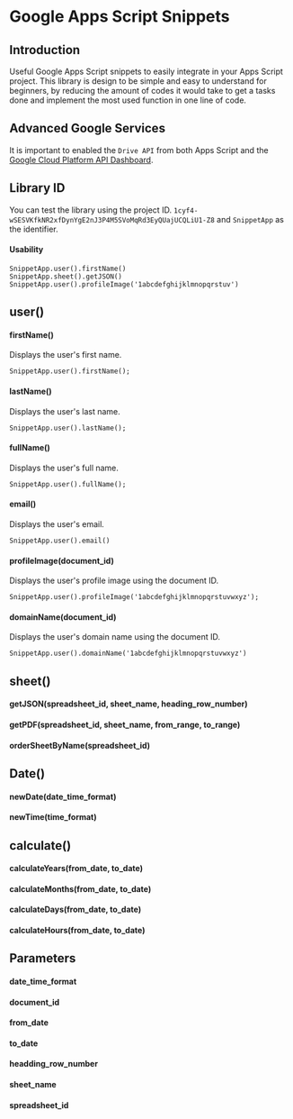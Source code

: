 # Google Apps Script Snippets

## Introduction
Useful Google Apps Script snippets to easily integrate in your Apps Script project. This library is design to be simple and easy to understand for beginners, by reducing the amount of codes it would take to get a tasks done and implement the most used function in one line of code.

## Advanced Google Services
It is important to enabled the `Drive API` from both Apps Script and the [Google Cloud Platform API Dashboard](https://console.cloud.google.com/apis/api/drive.googleapis.com/overview).

## Library ID
You can test the library using the project ID.
`1cyf4-wSESVKfkNR2xfDynYgE2nJ3P4M5SVoMqRd3EyQUajUCQLiU1-Z8` and `SnippetApp` as the identifier.
#### Usability
`SnippetApp.user().firstName()`<br/>
`SnippetApp.sheet().getJSON()`<br/>
`SnippetApp.user().profileImage('1abcdefghijklmnopqrstuv')`

## user()
#### firstName()
Displays the user's first name.
```
SnippetApp.user().firstName();
```

#### lastName()
Displays the user's last name.
```
SnippetApp.user().lastName();
```

#### fullName()
Displays the user's full name.
```
SnippetApp.user().fullName();
```

#### email()
Displays the user's email.
```
SnippetApp.user().email()
```

#### profileImage(document_id)
Displays the user's profile image using the document ID.
```
SnippetApp.user().profileImage('1abcdefghijklmnopqrstuvwxyz');
```


#### domainName(document_id)
Displays the user's domain name using the document ID.
```
SnippetApp.user().domainName('1abcdefghijklmnopqrstuvwxyz')
```

## sheet()
#### getJSON(spreadsheet_id, sheet_name, heading_row_number)
#### getPDF(spreadsheet_id, sheet_name, from_range, to_range)
#### orderSheetByName(spreadsheet_id)

## Date()
#### newDate(date_time_format)
#### newTime(time_format)

## calculate()
#### calculateYears(from_date, to_date)

#### calculateMonths(from_date, to_date)

#### calculateDays(from_date, to_date)

#### calculateHours(from_date, to_date)

## Parameters
#### date_time_format
#### document_id
#### from_date 
#### to_date
#### headding_row_number
#### sheet_name
#### spreadsheet_id
